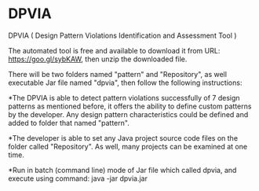 # DPVIA
DPVIA ( Design Pattern Violations Identification and Assessment Tool )

The automated tool is free and available to download it from URL: https://goo.gl/sybKAW, then unzip the downloaded file. 

There will be two folders named "pattern" and "Repository", as well executable Jar file named "dpvia", then follow the following instructions:

*The DPVIA is able to detect pattern violations successfully of 7 design patterns as mentioned before, it offers the ability to define custom patterns by the developer. Any design pattern characteristics could be defined and added to folder that named "pattern".

*The developer is able to set any Java project source code files on the folder called "Repository". As well, many projects can be examined at one time.
    
*Run in batch (command line) mode of Jar file which called dpvia, and execute using command: java -jar dpvia.jar
